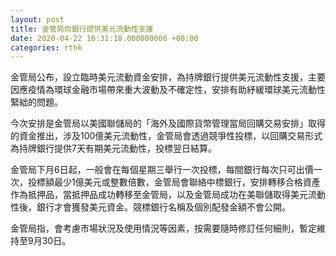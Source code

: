 ```yaml
---
layout: post
title: 金管局向銀行提供美元流動性支援
date: 2020-04-22 16:31:18.000000000 +08:00
categories: rthk
---
```


金管局公布，設立臨時美元流動資金安排，為持牌銀行提供美元流動性支援，主要因應疫情為環球金融市場帶來重大波動及不確定性，安排有助紓緩環球美元流動性緊絀的問題。

今次安排是金管局以美國聯儲局的「海外及國際貨幣管理當局回購交易安排」取得的資金推出，涉及100億美元流動性，金管局會透過競爭性投標，以回購交易形式為持牌銀行提供7天有期美元流動性，投標翌日結算。

金管局下月6日起，一般會在每個星期三舉行一次投標，每間銀行每次只可出價一次，投標額最少1億美元或整數倍數，金管局會聯絡中標銀行，安排轉移合格資產作為抵押品，當抵押品成功轉移至金管局，以及金管局成功在美聯儲取得美元流動性後，銀行才會獲發美元資金。競標銀行名稱及個別配發金額不會公開。

金管局指，會考慮市場狀況及使用情況等因素，按需要隨時修訂任何細則，暫定維持至9月30日。
